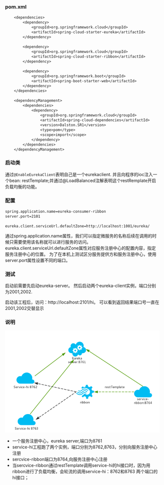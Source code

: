 ### pom.xml
```
	<dependencies>
        <dependency>
            <groupId>org.springframework.cloud</groupId>
            <artifactId>spring-cloud-starter-eureka</artifactId>
        </dependency>

        <dependency>
            <groupId>org.springframework.cloud</groupId>
            <artifactId>spring-cloud-starter-ribbon</artifactId>
        </dependency>

        <dependency>
            <groupId>org.springframework.boot</groupId>
            <artifactId>spring-boot-starter-web</artifactId>
        </dependency>
	</dependencies>

	<dependencyManagement>
		<dependencies>
			<dependency>
				<groupId>org.springframework.cloud</groupId>
				<artifactId>spring-cloud-dependencies</artifactId>
				<version>Dalston.SR1</version>
				<type>pom</type>
				<scope>import</scope>
			</dependency>
		</dependencies>
	</dependencyManagement>
```

### 启动类
通过```@EnableEurekaClient```表明自己是一个eurekaclient.
并且向程序的ioc注入一个bean: restTemplate;并通过@LoadBalanced注解表明这个restRemplate开启负载均衡的功能。

### 配置
```
spring.application.name=eureka-consumer-ribbon
server.port=2101

eureka.client.serviceUrl.defaultZone=http://localhost:1001/eureka/
```
通过spring.application.name属性，我们可以指定微服务的名称后续在调用的时候只需要使用该名称就可以进行服务的访问。
eureka.client.serviceUrl.defaultZone属性对应服务注册中心的配置内容，指定服务注册中心的位置。
为了在本机上测试区分服务提供方和服务注册中心，使用server.port属性设置不同的端口。

### 测试
启动前需要先启动eureka-server。
然后启动两个eureka-client实例，端口分别为2001,2002.

启动该工程后，访问：http://localhost:2101/hi。
可以看到返回结果端口号一直在2001,2002交替显示

### 说明
![框架图](img/2279594.png)
* 一个服务注册中心，eureka server,端口为8761
* service-hi工程跑了两个实例，端口分别为8762,8763，分别向服务注册中心注册
* sercvice-ribbon端口为8764,向服务注册中心注册
* 当sercvice-ribbon通过restTemplate调用service-hi的hi接口时，因为用ribbon进行了负载均衡，会轮流的调用service-hi：8762和8763 两个端口的hi接口；
